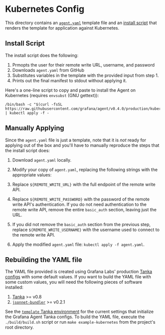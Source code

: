 # Kubernetes Config

This directory contains an [`agent.yaml`](./agent.yaml) template file
and an [install script](./install.sh) that renders the template
for application against Kubernetes.

## Install Script

The install script does the following:

1. Prmopts the user for their remote write URL, username, and password
2. Downloads `agent.yaml` from GitHub
3. Substitutes variables in the template with the provided input from
   step 1.
4. Prints out the final manifest to stdout without applying it.

Here's a one-line script to copy and paste to install the Agent on
Kubernetes (requires `envsubst` (GNU gettext)):

```
/bin/bash -c "$(curl -fsSL https://raw.githubusercontent.com/grafana/agent/v0.4.0/production/kubernetes/install.sh)" | kubectl apply -f -
```

## Manually Applying

Since the `agent.yaml` file is just a template, note that it is *not* ready for
applying out of the box and you'll have to manually reproduce the steps that the
install script does:

1. Download `agent.yaml` locally.

2. Modify your copy of `agent.yaml`, replacing the following strings with the
   appropriate values:

  1. Replace `${REMOTE_WRITE_URL}` with the full endpoint of the remote
     write API.

  2. Replace `${REMOTE_WRITE_PASSWORD}` with the password of the remote
     write API's authentication. If you do not need authentication to the
     remote write API, remove the entire `basic_auth` section, leaving just
     the URL.

  3. If you did not remove the `basic_auth` section from the previous step,
     replace `${REMOTE_WRITE_USERNAME}` with the username used to connect to
     the remote write API.

3. Apply the modified `agent.yaml` file: `kubectl apply -f agent.yaml`.

## Rebuilding the YAML file

The YAML file provided is created using Grafana Labs' production
[Tanka configs](../tanka/grafana-agent) with some default values. If you want to
build the YAML file with some custom values, you will need the following pieces
of software installed:

1. [Tanka](https://github.com/grafana/tanka) >= v0.8
2. [`jsonnet-bundler`](https://github.com/jsonnet-bundler/jsonnet-bundler) >= v0.2.1

See the [`template` Tanka environment](./build/template) for the current
settings that initialize the Grafana Agent Tanka configs. To build the YAML
file, execute the `./build/build.sh` script or run `make example-kubernetes`
from the project's root directory.
